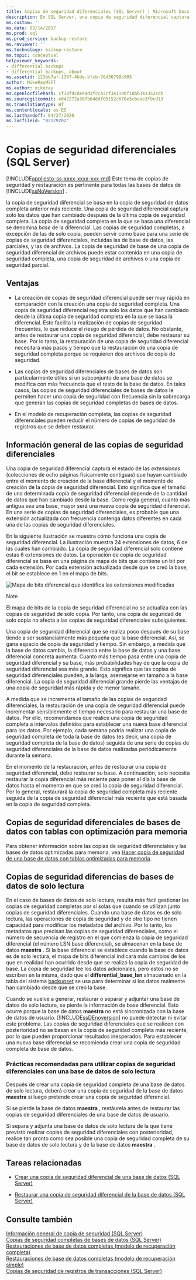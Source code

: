```yaml
---
title: Copias de seguridad diferenciales (SQL Server) | Microsoft Docs
description: En SQL Server, una copia de seguridad diferencial captura solo los datos que han cambiado desde la última copia de seguridad completa, que es la base de la copia de seguridad diferencial.
ms.custom: ''
ms.date: 03/14/2017
ms.prod: sql
ms.prod_service: backup-restore
ms.reviewer: ''
ms.technology: backup-restore
ms.topic: conceptual
helpviewer_keywords:
- differential backups
- differential backups, about
ms.assetid: 123bb7af-1367-4bde-bfcb-76d36799b905
author: MikeRayMSFT
ms.author: mikeray
ms.openlocfilehash: cf10fdcdee4d3fcca3cf3e119bf18bb341352edb
ms.sourcegitcommit: e042272a38fb646df05152c676e5cbeae3f9cd13
ms.translationtype: HT
ms.contentlocale: es-ES
ms.lasthandoff: 04/27/2020
ms.locfileid: "82179202"
---
```

# <a name="differential-backups-sql-server"></a>Copias de seguridad diferenciales (SQL Server)
[!INCLUDE[appliesto-ss-xxxx-xxxx-xxx-md](../../includes/appliesto-ss-xxxx-xxxx-xxx-md.md)]
  Este tema de copias de seguridad y restauración es pertinente para todas las bases de datos de [!INCLUDE[ssNoVersion](../../includes/ssnoversion-md.md)] .  
  
 la copia de seguridad diferencial se basa en la copia de seguridad de datos completa anterior más reciente. Una copia de seguridad diferencial captura solo los datos que han cambiado después de la última copia de seguridad completa. La copia de seguridad completa en la que se basa una diferencial se denomina *base* de la diferencial. Las copias de seguridad completas, a excepción de las de solo copia, pueden servir como base para una serie de copias de seguridad diferenciales, incluidas las de base de datos, las parciales, y las de archivos. La copia de seguridad de base de una copia de seguridad diferencial de archivos puede estar contenida en una copia de seguridad completa, una copia de seguridad de archivos o una copia de seguridad parcial.  
  
  
##  <a name="benefits"></a><a name="Benefits"></a> Ventajas  
  
-   La creación de copias de seguridad diferencial puede ser muy rápida en comparación con la creación una copia de seguridad completa. Una copia de seguridad diferencial registra solo los datos que han cambiado desde la última copia de seguridad completa en la que se basa la diferencial. Esto facilita la realización de copias de seguridad frecuentes, lo que reduce el riesgo de pérdida de datos. No obstante, antes de restaurar una copia de seguridad diferencial, debe restaurar su base. Por lo tanto, la restauración de una copia de seguridad diferencial necesitará más pasos y tiempo que la restauración de una copia de seguridad completa porque se requieren dos archivos de copia de seguridad.  
  
-   Las copias de seguridad diferenciales de bases de datos son particularmente útiles si un subconjunto de una base de datos se modifica con más frecuencia que el resto de la base de datos. En tales casos, las copias de seguridad diferenciales de bases de datos le permiten hacer una copia de seguridad con frecuencia sin la sobrecarga que generan las copias de seguridad completas de bases de datos.  
  
-   En el modelo de recuperación completa, las copias de seguridad diferenciales pueden reducir el número de copias de seguridad de registros que se deben restaurar.  
  
##  <a name="overview-of-differential-backups"></a><a name="Overview"></a> Información general de las copias de seguridad diferenciales  
 Una copia de seguridad diferencial captura el estado de las *extensiones* (colecciones de ocho páginas físicamente contiguas) que hayan cambiado entre el momento de creación de la base diferencial y el momento de creación de la copia de seguridad diferencial. Esto significa que el tamaño de una determinada copia de seguridad diferencial depende de la cantidad de datos que han cambiado desde la base. Como regla general, cuanto más antigua sea una base, mayor será una nueva copia de seguridad diferencial. En una serie de copias de seguridad diferenciales, es probable que una extensión actualizada con frecuencia contenga datos diferentes en cada una de las copias de seguridad diferenciales.  
  
 En la siguiente ilustración se muestra cómo funciona una copia de seguridad diferencial. La ilustración muestra 24 extensiones de datos, 6 de las cuales han cambiado. La copia de seguridad diferencial solo contiene estas 6 extensiones de datos. La operación de copia de seguridad diferencial se basa en una página de mapa de bits que contiene un bit por cada extensión. Por cada extensión actualizada desde que se creó la base, el bit se establece en 1 en el mapa de bits.  
  
 ![Mapa de bits diferencial que identifica las extensiones modificadas](../../relational-databases/backup-restore/media/bnr-how-diff-backups-work.gif "Mapa de bits diferencial que identifica las extensiones modificadas")  
  
> [!NOTE]  
>  El mapa de bits de la copia de seguridad diferencial no se actualiza con las copias de seguridad de solo copia. Por tanto, una copia de seguridad de solo copia no afecta a las copias de seguridad diferenciales subsiguientes.  
  
 Una copia de seguridad diferencial que se realiza poco después de su base tiende a ser sustancialmente más pequeña que la base diferencial. Así, se gana espacio de copia de seguridad y tiempo. Sin embargo, a medida que la base de datos cambia, la diferencia entre la base de datos y una base diferencial concreta aumenta. Cuanto más tiempo pasa entre una copia de seguridad diferencial y su base, más probabilidades hay de que la copia de seguridad diferencial sea más grande. Esto significa que las copias de seguridad diferenciales pueden, a la larga, asemejarse en tamaño a la base diferencial. La copia de seguridad diferencial grande pierde las ventajas de una copia de seguridad más rápida y de menor tamaño.  
  
 A medida que se incrementa el tamaño de las copias de seguridad diferenciales, la restauración de una copia de seguridad diferencial puede incrementar sensiblemente el tiempo necesario para restaurar una base de datos. Por ello, recomendamos que realice una copia de seguridad completa a intervalos definidos para establecer una nueva base diferencial para los datos. Por ejemplo, cada semana podría realizar una copia de seguridad completa de toda la base de datos (es decir, una copia de seguridad completa de la base de datos) seguida de una serie de copias de seguridad diferenciales de la base de datos realizadas periódicamente durante la semana.  
  
 En el momento de la restauración, antes de restaurar una copia de seguridad diferencial, debe restaurar su base. A continuación, solo necesita restaurar la copia diferencial más reciente para poner al día la base de datos hasta el momento en que se creó la copia de seguridad diferencial. Por lo general, restaurará la copia de seguridad completa más reciente seguida de la copia de seguridad diferencial más reciente que está basada en la copia de seguridad completa.  
  
## <a name="differential-backups-of-databases-with-memory-optimized-tables"></a>Copias de seguridad diferenciales de bases de datos con tablas con optimización para memoria  
 Para obtener información sobre las copias de seguridad diferenciales y las bases de datos optimizadas para memoria, vea [Hacer copia de seguridad de una base de datos con tablas optimizadas para memoria](../../relational-databases/in-memory-oltp/backing-up-a-database-with-memory-optimized-tables.md).  
  
##  <a name="differential-backups-of-read-only-databases"></a><a name="ReadOnlyDbs"></a> Copias de seguridad diferencias de bases de datos de solo lectura  
 En el caso de bases de datos de solo lectura, resulta más fácil gestionar las copias de seguridad completas por sí solas que cuando se utilizan junto copias de seguridad diferenciales. Cuando una base de datos es de solo lectura, las operaciones de copia de seguridad y de otro tipo no tienen capacidad para modificar los metadatos del archivo. Por lo tanto, los metadatos que precisan las copias de seguridad diferenciales, como el número de secuencia de registro en el que comienza la copia de seguridad diferencial (el número LSN base diferencial), se almacenan en la base de datos **maestra** . Si la base diferencial se establece cuando la base de datos es de solo lectura, el mapa de bits diferencial indicará más cambios de los que en realidad han ocurrido desde que se realizó la copia de seguridad de base. La copia de seguridad lee los datos adicionales, pero estos no se escriben en la misma, dado que el **differential_base_lsn** almacenado en la tabla del sistema [backupset](../../relational-databases/system-tables/backupset-transact-sql.md) se usa para determinar si los datos realmente han cambiado desde que se creó la base.  
  
 Cuando se vuelve a generar, restaurar o separar y adjuntar una base de datos de solo lectura, se pierde la información de base diferencial. Esto ocurre porque la base de datos **maestra** no está sincronizada con la base de datos de usuario. [!INCLUDE[ssDEnoversion](../../includes/ssdenoversion-md.md)] no puede detectar ni evitar este problema. Las copias de seguridad diferenciales que se realicen con posterioridad no se basan en la copia de seguridad completa más reciente, por lo que pueden proporcionar resultados inesperados. Para establecer una nueva base diferencial se recomienda crear una copia de seguridad completa de base de datos.  
  
### <a name="best-practices-for-using-differential-backups-with-a-read-only-database"></a>Prácticas recomendadas para utilizar copias de seguridad diferenciales con una base de datos de solo lectura  
 Después de crear una copia de seguridad completa de una base de datos de solo lectura, deberá crear una copia de seguridad de la base de datos **maestra** si luego pretende crear una copia de seguridad diferencial.  
  
 Si se pierde la base de datos **maestra** , restáurela antes de restaurar las copias de seguridad diferenciales de una base de datos de usuario.  
  
 Si separa y adjunta una base de datos de solo lectura de la que tiene previsto realizar copias de seguridad diferenciales con posterioridad, realice tan pronto como sea posible una copia de seguridad completa de su base de datos de solo lectura y de la base de datos **maestra** .  
  
##  <a name="related-tasks"></a><a name="RelatedTasks"></a> Tareas relacionadas  
  
-   [Crear una copia de seguridad diferencial de una base de datos &#40;SQL Server&#41;](../../relational-databases/backup-restore/create-a-differential-database-backup-sql-server.md)  
  
-   [Restaurar una copia de seguridad diferencial de la base de datos &#40;SQL Server&#41;](../../relational-databases/backup-restore/restore-a-differential-database-backup-sql-server.md)  
  
  
## <a name="see-also"></a>Consulte también  
 [Información general de copia de seguridad &#40;SQL Server&#41;](../../relational-databases/backup-restore/backup-overview-sql-server.md)   
 [Copias de seguridad completas de bases de datos &#40;SQL Server&#41;](../../relational-databases/backup-restore/full-database-backups-sql-server.md)   
 [Restauraciones de base de datos completas &#40;modelo de recuperación completa&#41;](../../relational-databases/backup-restore/complete-database-restores-full-recovery-model.md)   
 [Restauraciones de base de datos completas &#40;modelo de recuperación simple&#41;](../../relational-databases/backup-restore/complete-database-restores-simple-recovery-model.md)   
 [Copias de seguridad de registros de transacciones &#40;SQL Server&#41;](../../relational-databases/backup-restore/transaction-log-backups-sql-server.md)  
  
  

